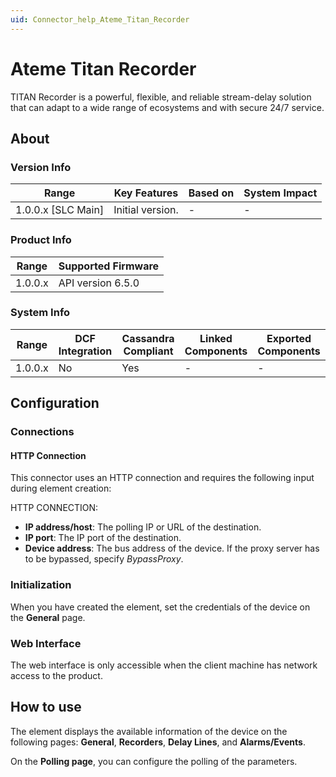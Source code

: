 ```yaml
---
uid: Connector_help_Ateme_Titan_Recorder
---
```


# Ateme Titan Recorder

TITAN Recorder is a powerful, flexible, and reliable stream-delay solution that can adapt to a wide range of ecosystems and with secure 24/7 service.

## About

### Version Info

| Range                | Key Features     | Based on     | System Impact     |
|----------------------|------------------|--------------|-------------------|
| 1.0.0.x [SLC Main]   | Initial version. | -            | -                 |

### Product Info

| Range     | Supported Firmware     |
|-----------|------------------------|
| 1.0.0.x   | API version 6.5.0      |

### System Info

| Range     | DCF Integration     | Cassandra Compliant     | Linked Components     | Exported Components     |
|-----------|---------------------|-------------------------|-----------------------|-------------------------|
| 1.0.0.x   | No                  | Yes                     | -                     | -                       |

## Configuration

### Connections

#### HTTP Connection

This connector uses an HTTP connection and requires the following input during element creation:

HTTP CONNECTION:

- **IP address/host**: The polling IP or URL of the destination.
- **IP port**: The IP port of the destination.
- **Device address**: The bus address of the device. If the proxy server has to be bypassed, specify *BypassProxy*.

### Initialization

When you have created the element, set the credentials of the device on the **General** page.

### Web Interface

The web interface is only accessible when the client machine has network access to the product.

## How to use

The element displays the available information of the device on the following pages: **General**, **Recorders**, **Delay Lines**, and **Alarms/Events**.

On the **Polling page**, you can configure the polling of the parameters.
